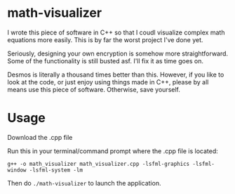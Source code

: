 # math-visualizer
I wrote this piece of software in C++ so that I coudl visualize complex math equations more easily. This is by far the worst project I've done yet. 

Seriously, designing your own encryption is somehow more straightforward. Some of the functionality is still busted asf. I'll fix it as time goes on. 

Desmos is literally a thousand times better than this. However, if you like to look at the code, or just enjoy using things made in C++, please by all means use this piece of software. Otherwise, save yourself. 

# Usage
Download the .cpp file

Run this in your terminal/command prompt where the .cpp file is located:

`g++ -o math_visualizer math_visualizer.cpp -lsfml-graphics -lsfml-window -lsfml-system -lm`

Then do `./math-visualizer` to launch the application.
